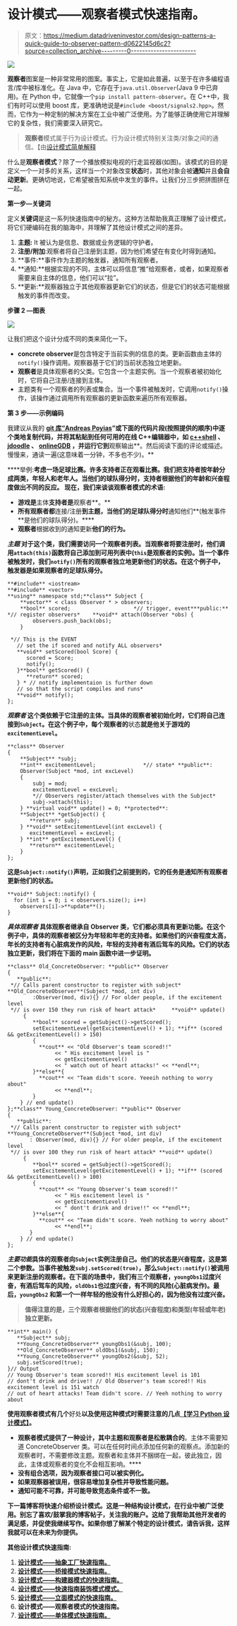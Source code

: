 # 设计模式——观察者模式快速指南。

> 原文：<https://medium.datadriveninvestor.com/design-patterns-a-quick-guide-to-observer-pattern-d0622145d6c2?source=collection_archive---------0----------------------->

![](img/fc7ad481132f22a0734f570441dd6fd6.png)

**观察者**图案是一种非常常用的图案。事实上，它是如此普遍，以至于在许多编程语言/库中被标准化。在 Java 中，它存在于`java.util.Observer`(Java 9 中已弃用)。在 Python 中，它就像一个`pip install pattern-observer`。在 C++中，我们有时可以使用 boost 库，更准确地说是`#include <boost/signals2.hpp>`。然而，它作为一种定制的解决方案在工业中被广泛使用。为了能够正确使用它并理解它的复杂性，我们需要深入研究它。

> **观察者**模式属于行为设计模式。行为设计模式特别关注类/对象之间的通信。【由[设计模式简单解释](https://sourcemaking.com/design-patterns-ebook)

什么是**观察者模式**？除了一个播放模拟电视的行走监视器(如图)。该模式的目的是定义一个一对多的关系，这样当一个对象改变**状态**时，其他对象会被**通知**并且**会自动更新**。更确切地说，它希望被告知系统中发生的事件。让我们分三步把拼图拼在一起。

**第一步—关键词**

定义**关键词**是这一系列快速指南中的秘方。这种方法帮助我真正理解了设计模式，将它们硬编码在我的脑海中，并理解了其他设计模式之间的差异。

1.  **主题:** It 被认为是信息、数据或业务逻辑的守护者。
2.  **注册/附加**:观察者将自己注册到主题，因为他们希望在有变化时得到通知。
3.  **事件:**事件作为主题的触发器，通知所有观察者。
4.  **通知:**根据实现的不同，主体可以将信息“推”给观察者，或者，如果观察者需要来自主体的信息，他们可以“拉”。
5.  **更新:**观察器独立于其他观察器更新它们的状态，但是它们的状态可能根据触发的事件而改变。

**步骤 2 —图表**

![](img/117e2d2aaa583aa557b31ac97f6fd99e.png)

让我们把这个设计分成不同的类来简化一下。

*   **concrete observer**是包含特定于当前实例的信息的类。更新函数由主体的`notify()`操作调用。观察器基于它们的当前状态独立地更新。
*   **观察者**是具体观察者的父类。它包含一个主题实例。当一个观察者被初始化时，它将自己注册/连接到主体。
*   主题类有一个观察者的列表或集合。当一个事件被触发时，它调用`notify()`操作，该操作通过调用所有观察器的更新函数来遍历所有观察器。

**第 3 步——示例编码**

我建议从我的 [**git 库“Andreas Poyias**](https://github.com/Poyias/DesignPatterns)**”或下面的代码片段(按照提供的顺序)中逐个类地复制代码，并将其粘贴到任何可用的在线 C++编辑器中，如 [c++shell](http://cpp.sh/) 、 [jdoodle](https://www.jdoodle.com/online-compiler-c++) 、 [onlineGDB](https://www.onlinegdb.com/online_c++_compiler) ，并运行它到**观察输出**。然后阅读下面的评论或描述。慢慢来，通读一遍(这意味着一分钟，不多也不少)。**

****举例:**考虑一场足球比赛。许多支持者正在观看比赛。我们把支持者按年龄分成两类，年轻人和老年人。当他们的球队得分时，支持者根据他们的年龄和兴奋程度做出不同的反应。
现在，我们来谈谈观察者模式的术语:**

*   **游戏是**主体**支持者是**观察者**。**
*   **所有观察者都**连接/注册**到主题，当他们的足球队得分时**通知他们**(触发事件**是他们的球队得分)。****
*   **观察者**根据收到的通知更新**他们的行为。**

*****主题*** 对于这个类，我们需要访问一个观察者列表。当观察者将要注册时，他们调用`attach(this)`函数将自己添加到可用列表中(`this`是观察者的实例)。当一个事件被触发时，我们`notify()`所有的观察者独立地更新他们的状态。在这个例子中，触发器是如果观察者的足球队得分。**

```
**#include** <iostream>
**#include** <vector>
**using** namespace std;**class** Subject {
    **vector** < class Observer * > observers; 
    **bool** scored;                    *// trigger, event***public:** *// register observers*    **void** attach(Observer *obs) {
        observers.push_back(obs);
    }

 *// This is the EVENT
   // set the if scored and notify ALL observers*
   **void** setScored(bool Score) {
      scored = Score;
      notify();
   }**bool** getScored() {
      **return** scored;
   } * // notify implementaion is further down
   // so that the script compiles and runs*
   **void** notify();
};
```

*****观察者*** 这个类依赖于它注册的主体。当具体的观察者被初始化时，它们将自己连接到`Subject`。在这个例子中，每个观察者的**状态**就是他关于游戏的`excitementLevel`。**

```
**class** Observer 
{
    **Subject** *subj;
    **int** excitementLevel;               *// state* **public**:
    Observer(Subject *mod, int excLevel) 
    {
        subj = mod;
        excitementLevel = excLevel;
        *// Observers register/attach themselves with the Subject*
        subj->attach(this);
    } **virtual void** update() = 0; **protected**:
    **Subject** *getSubject() {
       **return** subj;
    } **void** setExcitementLevel(int excLevel) {
       excitementLevel = excLevel;
    } **int** getExcitementLevel() {
       **return** excitementLevel;
    }
};
```

**这是`Subject::notify()`声明，正如我们之前提到的，它的任务是通知所有观察者更新他们的状态。**

```
**void** Subject::notify() {
  for (int i = 0; i < observers.size(); i++)
    observers[i]->**update**();
}
```

*****具体观察者*** 具体观察者继承自 Observer 类，它们都必须具有更新功能。在这个例子中，具体的观察者被区分为年轻和年老的支持者。如果他们的兴奋程度太高，年长的支持者有心脏病发作的风险，年轻的支持者有酒后驾车的风险。它们的状态独立更新，我们将在下面的 main 函数中进一步证明。**

```
**class** Old_ConcreteObserver: **public** Observer 
{
   **public**:
 *// Calls parent constructor to register with subject*     **Old_ConcreteObserver**(Subject *mod, int div)
        :Observer(mod, div){} // For older people, if the excitement level 
 *// is over 150 they run risk of heart attack*     **void** update() 
     {
        **bool** scored = getSubject()->getScored(); 
        setExcitementLevel(getExcitementLevel() + 1); **if** (scored && getExcitementLevel() > 150) 
        {
          **cout** << "Old Observer's team scored!!" 
               << " His excitement level is " 
               << getExcitementLevel() 
               << " watch out of heart attacks!" << **endl**;
        }**else**{
          **cout** << "Team didn't score. Yeeeih nothing to worry about"
               << **endl**;
        }
    } // end update()
};**class** Young_ConcreteObserver: **public** Observer 
{
   **public**:
 *// Calls parent constructor to register with subject*   **Young_ConcreteObserver**(Subject *mod, int div)
       : Observer(mod, div){} // For older people, if the excitement level 
 *// is over 100 they run risk of heart attack* **void** update() 
     {
        **bool** scored = getSubject()->getScored(); 
        setExcitementLevel(getExcitementLevel() + 1); **if** (scored && getExcitementLevel() > 100) 
        {
          **cout** << "Young Observer's team scored!!" 
               << " His excitement level is " 
               << getExcitementLevel() 
               << " dont't drink and drive!!" << **endl**;
        }**else**{
          **cout** << "Team didn't score. Yeeh nothing to worry about"
               << **endl**;
       }
    } // end update()
};
```

*****主要功能***具体的观察者向`Subject`实例注册自己。他们的状态是兴奋程度，这是第二个参数。当事件被触发`subj.setScored(true)`，那么`Subject::notify()`被调用来更新注册的观察者。在下面的场景中，我们有三个观察者，`youngObs1`过度兴奋，有酒后驾车的风险，`oldObs1`也过度兴奋，有不同的风险(心脏病发作)。最后，`youngObs2` 和第一个一样年轻的他没有什么好担心的，因为他没有过度兴奋。**

> **值得注意的是，三个观察者根据他们的状态(兴奋程度)和类型(年轻或年老)独立更新。**

```
**int** main() {
   **Subject** subj;
   **Young_ConcreteObserver** youngObs1(&subj, 100); 
   **Old_ConcreteObserver** oldObs1(&subj, 150); 
   **Young_ConcreteObserver** youngObs2(&subj, 52);
   subj.setScored(true);
}// Output
// Young Observer's team scored!! His excitement level is 101
// dont't drink and drive!! // Old Observer's team scored!! His excitement level is 151 watch 
// out of heart attacks! Team didn't score. // Yeeh nothing to worry about
```

**使用观察者模式有几个**好处**以及使用这种模式时需要注意的几点[【学习 Python 设计模式】](https://www.amazon.co.uk/Learning-Python-Design-Patterns-Second/dp/178588803X/ref=sr_1_2?s=books&ie=UTF8&qid=1545412098&sr=1-2&keywords=learning+python+design+patterns)。**

*   **观察者模式提供了一种设计，其中主题和观察者是松散耦合的**。主体不需要知道 ConcreteObserver 类。可以在任何时间点添加任何新的观察点。添加新的观察者时，不需要修改主题。观察者和主体并不捆绑在一起，彼此独立，因此，主体或观察者的变化不会相互影响。****
*   ****没有组合选项，因为观察者接口可以被实例化。****
*   ****如果观察器被误用，很容易增加复杂性并导致性能问题。****
*   ****通知可能不可靠，并可能导致竞态条件或不一致。****

****下一篇博客将快速介绍**桥**设计模式。这是一种结构设计模式，在行业中被广泛使用。别忘了喜欢/鼓掌我的博客帖子，关注我的账户。这给了我帮助其他开发者的满足感，并促使我继续写作。如果你想了解某个特定的设计模式，请告诉我，这样我就可以在未来为你提供。****

******其他设计模式快速指南:******

1.  ****[设计模式——抽象工厂**快速指南**。](https://medium.com/@andreaspoyias/design-patterns-a-quick-guide-to-abstract-factory-ab500dc12e6c)****
2.  ****[设计模式——**桥接模式**快速指南。](https://blog.usejournal.com/design-patterns-a-quick-guide-to-bridge-pattern-9ebf6a77baed)****
3.  ****[设计模式——构建器模式的快速指南。](https://medium.com/@andreaspoyias/design-patterns-a-quick-guide-to-builder-pattern-a834d7cacead)****
4.  ****[设计模式——快速指南**装饰**模式**模式**。](https://medium.com/@andreaspoyias/design-patterns-a-quick-guide-to-decorator-pattern-2159b97863f)****
5.  ****[设计模式——立面模式的快速指南。](https://medium.com/@andreaspoyias/design-patterns-a-quick-guide-to-facade-pattern-16e3d2f1bfb6)****
6.  ****设计模式——观察者模式的快速指南。****
7.  ****[设计模式——单体模式**快速指南**。](https://medium.com/@andreaspoyias/design-patterns-a-quick-guide-to-singleton-pattern-60732ed43956)****